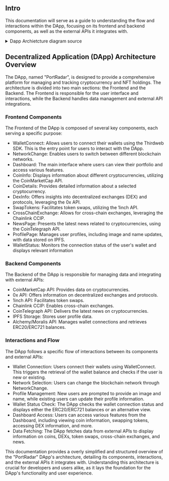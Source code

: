 ## Intro

This documentation will serve as a guide to understanding the flow and interactions within the DApp, focusing on its frontend and backend components, as well as the external APIs it integrates with.

<details>
  <summary>Dapp Archietcture diagram source</summary>
To document the provided Mermaid code, which represents the architecture of a Decentralized Application (DApp) named "PortRadar", we'll break down the components and interactions within the system.

```mermaid
flowchart TB
    subgraph DApp ["Decentralized Application"]
        subgraph Frontend ["Frontend"]
            WalletConnect[("Connect Wallet\n(Thirdweb SDK)")]
            NetworkChange[("Change Network")]
            Dashboard["Dashboard"]
            CoinInfo["Coin Info Page\n(CoinMarketCap API)"]
            CoinDetails["Coin Details Page"]
            DexInfo["DEX & Protocols Info Page\n(0x API)"]
            SwapTokens["Token Swap Page\n(1inch)"]
            CrossChainExchange["Cross-Chain Exchange Page\n(Chainlink CCIP)"]
            NewsPage["Daily News Page\n(CoinTelegraph API)"]
            ProfilePage["Profile Page"]
            WalletStatus["Wallet Status"]
        end

        subgraph Backend ["Backend"]
            API_CMC["CoinMarketCap API"]
            API_0x["0x API"]
            API_1inch["1inch API"]
            API_Chainlink["Chainlink CCIP"]
            API_CoinTelegraph["CoinTelegraph API"]
            IPFS["IPFS Storage"]
            API_Alchemy_Moralis["Alchemy/Moralis API"]
        end

        WalletConnect -->|Retrieve wallet balance| Dashboard
        WalletConnect -->|User selects network| NetworkChange
        NetworkChange -->|Switch network| WalletConnect
        WalletConnect -->|Check if new user| ProfilePage
        ProfilePage -->|New user? Prompt for image/name| IPFS
        ProfilePage -->|Existing user? Load profile| IPFS
        ProfilePage -->|Update image/name| IPFS
        WalletConnect -->|Check wallet connection| WalletStatus
        WalletStatus -->|Connected: Show ERC20/ERC721 balances| API_Alchemy_Moralis
        WalletStatus -->|Not connected: Show alternative view| Dashboard
        Dashboard --> CoinInfo
        CoinInfo -->|Fetch list of coins| API_CMC
        CoinInfo -->|User selects a coin| CoinDetails
        CoinDetails -->|Fetch detailed coin data| API_CMC
        Dashboard --> DexInfo
        Dashboard --> SwapTokens
        Dashboard --> CrossChainExchange
        Dashboard --> NewsPage

        CoinInfo -->|Fetch coin data| API_CMC
        DexInfo -->|Fetch DEX & protocol data| API_0x
        SwapTokens -->|Execute token swap| API_1inch
        CrossChainExchange -->|Perform cross-chain exchange| API_Chainlink
        NewsPage -->|Get latest news| API_CoinTelegraph
    end
```

</details>

## Decentralized Application (DApp) Architecture Overview

The DApp, named "PortRadar", is designed to provide a comprehensive platform for managing and tracking cryptocurrency and NFT holdings. The architecture is divided into two main sections: the Frontend and the Backend. The Frontend is responsible for the user interface and interactions, while the Backend handles data management and external API integrations.

### Frontend Components

The Frontend of the DApp is composed of several key components, each serving a specific purpose:

- WalletConnect: Allows users to connect their wallets using the Thirdweb SDK. This is the entry point for users to interact with the DApp.
- NetworkChange: Enables users to switch between different blockchain networks.
- Dashboard: The main interface where users can view their portfolio and access various features.
- CoinInfo: Displays information about different cryptocurrencies, utilizing the CoinMarketCap API.
- CoinDetails: Provides detailed information about a selected cryptocurrency.
- DexInfo: Offers insights into decentralized exchanges (DEX) and protocols, leveraging the 0x API.
- SwapTokens: Facilitates token swaps, utilizing the 1inch API.
- CrossChainExchange: Allows for cross-chain exchanges, leveraging the Chainlink CCIP.
- NewsPage: Presents the latest news related to cryptocurrencies, using the CoinTelegraph API.
- ProfilePage: Manages user profiles, including image and name updates, with data stored on IPFS.
- WalletStatus: Monitors the connection status of the user's wallet and displays relevant information

### Backend Components

The Backend of the DApp is responsible for managing data and integrating with external APIs:

- CoinMarketCap API: Provides data on cryptocurrencies.
- 0x API: Offers information on decentralized exchanges and protocols.
- 1inch API: Facilitates token swaps.
- Chainlink CCIP: Enables cross-chain exchanges.
- CoinTelegraph API: Delivers the latest news on cryptocurrencies.
- IPFS Storage: Stores user profile data.
- Alchemy/Moralis API: Manages wallet connections and retrieves ERC20/ERC721 balances.

### Interactions and Flow

The DApp follows a specific flow of interactions between its components and external APIs:

- Wallet Connection: Users connect their wallets using WalletConnect. This triggers the retrieval of the wallet balance and checks if the user is new or existing.
- Network Selection: Users can change the blockchain network through NetworkChange.
- Profile Management: New users are prompted to provide an image and name, while existing users can update their profile information.
- Wallet Status Check: The DApp checks the wallet connection status and displays either the ERC20/ERC721 balances or an alternative view.
- Dashboard Access: Users can access various features from the Dashboard, including viewing coin information, swapping tokens, accessing DEX information, and more.
- Data Fetching: The DApp fetches data from external APIs to display information on coins, DEXs, token swaps, cross-chain exchanges, and news.

This documentation provides a overly simplified and structured overview of the "PortRadar" DApp's architecture, detailing its components, interactions, and the external APIs it integrates with. Understanding this architecture is crucial for developers and users alike, as it lays the foundation for the DApp's functionality and user experience.
